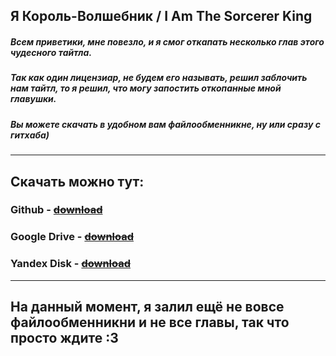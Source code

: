 ## Я Король-Волшебник / I Am The Sorcerer King

##### Всем приветики, мне повезло, и я смог откапать несколько глав этого чудесного тайтла. 
##### Так как один лицензиар, не будем его называть, решил заблочить нам тайтл, то я решил, что могу запостить откопанные мной главушки.
##### Вы можете скачать в удобном вам файлообменникне, ну или сразу с гитхаба)
____

## Скачать можно тут:

### Github - ~~[download](https://github.com/)~~

### Google Drive - ~~[download](https://google.com/drive)~~

### Yandex Disk - ~~[download](https://disk.yandex.ru/d/S33EttjggJSFkg)~~

____

## На данный момент, я залил ещё не вовсе файлообменникни и не все главы, так что просто ждите :3


